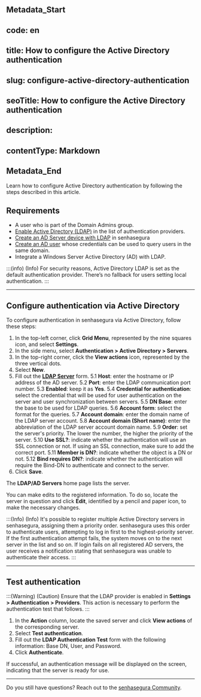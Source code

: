 ## Metadata_Start 
## code: en
## title: How to configure the Active Directory authentication 
## slug: configure-active-directory-authentication 
## seoTitle: How to configure the Active Directory authentication 
## description:  
## contentType: Markdown 
## Metadata_End
Learn how to configure Active Directory authentication by following the steps described in this article.

## Requirements

* A user who is part of the Domain Admins group.
*  [Enable Active Directory (LDAP)](/v3-32/docs/user-management-enable-authentication-providers) in the list of authentication providers.
* [Create an AD Server device with LDAP](/v3-32/docs/pam-devices-management) in senhasegura
* [Create an AD user](/v3-32/docs/pam-credentials) whose credentials can be used to query users in the same domain.
* Integrate a Windows Server Active Directory (AD) with LDAP.

:::(info) (Info)
For security reasons, Active Directory LDAP is set as the default authentication provider. There’s no fallback for users setting local authentication.
:::

---
## Configure authentication via Active Directory
To configure authentication in senhasegura via Active Directory, follow these steps:

1. In the top-left corner, click **Grid Menu**, represented by the nine squares icon, and select **Settings**.
2. In the side menu, select **Authentication > Active Directory > Servers**.
3. In the top-right corner, click the **View actions** icon, represented by the three vertical dots.
4. Select **New**.
5. Fill out the **[LDAP Server](/v3-32/docs/authentication-ad-server-ldap)** form. 
     5.1 **Host**: enter the hostname or IP address of the AD server.
     5.2 **Port**: enter the LDAP communication port number.
     5.3 **Enabled**: keep it as **Yes**.
     5.4 **Credential for authentication**: select the credential that will be used for user authentication on the server and user synchronization between servers. 
    5.5 **DN Base**: enter the base to be used for LDAP queries.
     5.6 **Account form**: select the format for the queries.
     5.7 **Account domain**: enter the domain name of the LDAP server account.
     5.8 **Account domain (Short name)**: enter the abbreviation of the LDAP server account domain name.
     5.9 **Order**: set the server's priority. The lower the number, the higher the priority of the server.
     5.10 **Use SSL?**: indicate whether the authentication will use an SSL connection or not. If using an SSL connection, make sure to add the correct port.
     5.11 **Member is DN?**: indicate whether the object is a DN or not.
     5.12 **Bind requires DN?**: indicate whether the authentication will require the Bind-DN to authenticate and connect to the server.
6. Click **Save**.

The **LDAP/AD Servers** home page lists the server.

You can make edits to the registered information. To do so, locate the server in question and click **Edit**, identified by a pencil and paper icon, to make the necessary changes.

:::(Info) (Info)
It's possible to register multiple Active Directory servers in senhasegura, assigning them a priority order. senhasegura uses this order to authenticate users, attempting to log in first to the highest-priority server. If the first authentication attempt fails, the system moves on to the next server in the list and so on. If login fails on all registered AD servers, the user receives a notification stating that senhasegura was unable to authenticate their access.
:::
***
## Test authentication
:::(Warning) (Caution)
Ensure that the LDAP provider is enabled in **Settings > Authentication > Providers**. This action is necessary to perform the authentication test that follows.
:::
1. In the **Action** column, locate the saved server and click **View actions** of the corresponding server.
2. Select **Test authentication**.
3. Fill out the **LDAP Authentication Test** form with the following information: Base DN, User, and Password.
4. Click **Authenticate**.

If successful, an authentication message will be displayed on the screen, indicating that the server is ready for use.
***
Do you still have questions? Reach out to the [senhasegura Community](https://community.senhasegura.io/).
